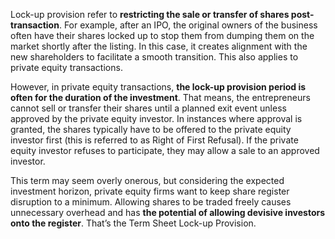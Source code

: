 <p>Lock-up provision refer to <strong>restricting the sale or transfer of shares post-transaction</strong>. For example, after an IPO, the original owners of the business often have their shares locked up to stop them from dumping them on the market shortly after the listing. In this case, it creates alignment with the new shareholders to facilitate a smooth transition. This also applies to private equity transactions.</p><p>However, in private equity transactions, <strong>the lock-up provision period is often for the duration of the investment</strong>. That means, the entrepreneurs cannot sell or transfer their shares until a planned exit event unless approved by the private equity investor. In instances where approval is granted, the shares typically have to be offered to the private equity investor first (this is referred to as Right of First Refusal). If the private equity investor refuses to participate, they may allow a sale to an approved investor.</p><p>This term may seem overly onerous, but considering the expected investment horizon, private equity firms want to keep share register disruption to a minimum. Allowing shares to be traded freely causes unnecessary overhead and has <strong>the potential of allowing devisive investors onto the register</strong>. That&#8217;s the Term Sheet Lock-up Provision.</p>
